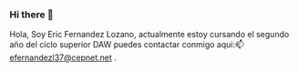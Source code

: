 ### Hi there 👋

Hola, 
Soy Eric Fernandez Lozano, actualmente estoy cursando el segundo año del ciclo superior DAW
puedes contactar conmigo aqui:📫 efernandezl37@cepnet.net .



